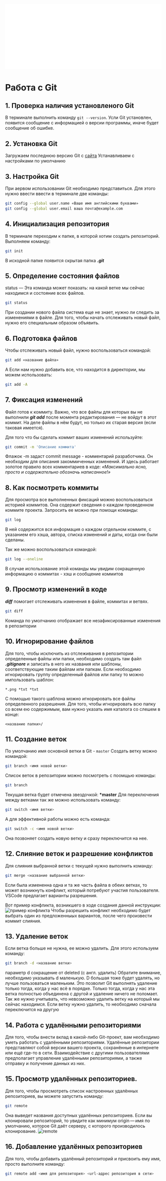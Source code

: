 ![logo](Git-Logo-White.png)
# Работа с Git
## 1. Проверка наличия установленого Git
В терминале выполнить команду `git --version`. Усли Git установлен, появится сообщение с информацией о версии программы, иначе будет сообщение об ошибке.

## 2. Установка Git 
Загружаем последнюю версию Git с [сайта](https://git-scm.com/downloads)
Устанавливаем с настройками по умолчанию

## 3. Настройка Git
При аервом использовании Git необходимо представиться. Для этого нужно ввести ввести в терминале две команды:
```Bash
git config --global user.name «Ваше имя английскими буквами»
git config --global user.email ваша почта@example.com
```
## 4. Инициализация репозитория
В терминале переходим к папке, в которой хотим создать репозиторий. Выполняем команду: 
```Bash
git init
```
В исходной папке появится скрытая папка ***.git***

## 5. Определение состояния файлов
status — Эта команда может показать: на какой ветке мы сейчас находимся и состояние всех файлов.
```Bash
git status
```
При создании нового файла система еще не знает, нужно ли следить за изменениями в файле. Для того, чтобы начать отслеживать новый файл, нужно его специальным образом объявить.
## 6. Подготовка файлов
Чтобы отслеживать новый файл, нужно воспользоваться командой: 
```Bash
git add «название файла»
```
А Если нам нужно добавить все, что находится в директории, мы можем использовать:
```Bash
git add -A
```
## 7. Фиксация изменений
Файл готов к коммиту. Важно, что все файлы для которых вы не выполнили ***git add*** после момента редактирования — не войдут в этот коммит. На деле файлы в нём будут, но только их старая версия (если таковая имеется).

Для того что бы сделать коммит ваших изменений используйте:
```Bash
git commit -m 'Описание коммита'
```
Флажок -m задаст commit message - комментарий разработчика. Он необходим для описания закоммиченных изменений. И здесь работает золотое правило всех комментариев в коде: *«Максимально ясно, просто и содержательно обозначь написанное!»*

## 8. Как посмотреть коммиты
Для просмотра все выполненных фиксаций можно воспользоваться историей коммитов. Она содержит сведения о каждом проведенном коммите проекта. Запросить ее можно при помощи команды:
```Bash
git log
```
 В ней содержится вся информация о каждом отдельном коммите, с указанием его хэша, автора, списка изменений и даты, когда они были сделаны.

Так же можно воспользоваться командой:
```Bash
git log --oneline
```
В случае использование этой команды мы увидим сокращенную информацию о коммитах - хэш и сообщение коммитов

## 9. Просмотр изменений в коде
***diff*** помогает отслеживать изменения в файле, коммитах и ветвях.
```Bash
git diff
```
Команда по умолчанию отображает все незафиксированные изменения в репозитории

## 10. Игнорирование файлов
Для того, чтобы исключить из отслеживания в репозитории определенные файлы или папки, необходимо создать там файл ***.gitignore*** и записать в него их названия или шаблоны, соответствующие таким файлам или папкам.
Если необходимо игнорировать группу определенный файлов или папку то можно импользовать шаблон:
```
*.png *txt *txt
``` 
С помощью такого шаблона можно игнорировать все файлы определенного разрешения.
Для того, чтобы игнорировать всю папку со всем ею содержимым, вам нужно указать имя каталога со слешем в конце:
```
<название папки>/
```
## 11. Создание веток
По умолчанию имя основной ветки в Git - `master`
Создать ветку можно командой:
```Bash
git branch <имя новой ветки>
```
Список веток в репозитории можно посмотреть с поомщью команды:
```Bash
git branch
```
Текущая ветка будет отмечена звездочкой: __*master__
Для переключения между ветками так же можно использовать команду:
```Bash
git switch <имя ветки>
```
А для эффективной работы можно есть команда:
```Bash
git switch -c <имя новой ветки>
```
Она позвоняет создать новую ветку и сразу переключится на нее.


## 12. Слияние веток и разрешение конфликтов
Для слияния выбранной ветки с текущей нужно выполнить команду:
```Bash
git merge <название выбранной ветки>
```
Если была измененна одна и та же часть файла в обеих ветках, то может возникнуть конфликт, который потребуют участия пользователя. VSCode предлагает варианты разрешения.

Вот пример конфликта, возникшего в ходе создания данной инструкции:
![пример конфликта](resolve-conflict.PNG)
Чтобы разрешить конфликт необходимо будет выбрать один из предложенныых вариантов, после чего произвести коммит слияния.

## 13. Удаление веток
Если ветка больше не нужна, ее можно удалить. Для этого используем команду:
```Bash
git branch -d <название ветки>
``` 
параметр d сокращение от deleted (с англ. удалить)
Обратите внимание, необходимо указывать d маленькую. D большая тоже будет удалять, но лучше пользоваться маленьким. Это позволит Git выполнять удаление только тогда, когда у нас всё в порядке. Только тогда, когда у нас эта ветка полностью объединена с другой и удаление ничего не поломает.
Так же нужно учитывать, что невозможно удалить  ветку на который мы сейчас находимся. Если ветку нужно удалить, то необходимо сначала переключится на другую

## 14. Работа с удалёнными репозиториями
Для того, чтобы внести вклад в какой-либо Git-проект, вам необходимо уметь работать с удалёнными репозиториями. Удалённые репозитории представляют собой версии вашего проекта, сохранённые в интернете или ещё где-то в сети. Взаимодействие с другими пользователями предполагает управление удалёнными репозиториями, а также отправку и получение данных из них.

## 15. Просмотр удалённых репозиториев.
Для того, чтобы просмотреть список настроенных удалённых репозиториев, вы можете запустить команду:
```Bash
git remote
``` 
 Она выведет названия доступных удалённых репозиториев. Если вы клонировали репозиторий, то увидите как минимум origin — имя по умолчанию, которое Git даёт серверу, с которого производилось клонирование.
 ![remote](git-remote.png)

 ## 16. Добавление удалённых репозиториев
 Для того, чтобы добавить удалённый репозиторий и присвоить ему имя, просто выполните команду:
 ``` Bash
git remote add <имя для репозитория> <url-адрес репозитория в сети>
```